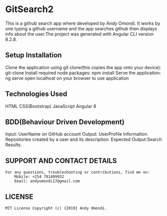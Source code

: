 # GitSearch2
This is a github search app where developed by Andy Omondi. It works by one typing a github username and the app searches github then displays info about the user.The project was generated with Angular CLI version 8.2.8.

## Setup Installation

Clone the application using git clone(this copies the app onto your device):
git-clone
Install required node packages:
npm install
Serve the application:
ng serve
open localhost on your browser to use application

## Technologies Used
HTML
CSS(Bootstrap)
JavaScript
Angular 8
## BDD(Behaviour Driven Development)
Input:  UserName on GitHub account
Output: UserProfile Information.
        Repositories created by a user and its description.
Expected Output:Search Results.     


## SUPPORT AND CONTACT DETAILS
    For any questions, troubleshooting or contributions, find me on:
        Mobile: +254 791499932
        Email: andyomondi17@gmail.com
## LICENSE
    MIT License Copyright (c) {2019} Andy Omondi.   
